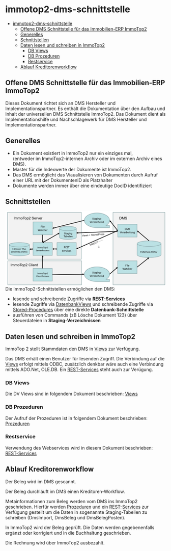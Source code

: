 # immotop2-dms-schnittstelle

- [immotop2-dms-schnittstelle](#immotop2-dms-schnittstelle)
  - [Offene DMS Schnittstelle für das Immobilien-ERP ImmoTop2](#offene-dms-schnittstelle-für-das-immobilien-erp-immotop2)
  - [Generelles](#generelles)
  - [Schnittstellen](#schnittstellen)
  - [Daten lesen und schreiben in ImmoTop2](#daten-lesen-und-schreiben-in-immotop2)
    - [DB Views](#db-views)
    - [DB Prozeduren](#db-prozeduren)
    - [Restservice](#restservice)
  - [Ablauf Kreditorenworkflow](#ablauf-kreditorenworkflow)

## Offene DMS Schnittstelle für das Immobilien-ERP ImmoTop2

Dieses Dokument richtet sich an DMS Hersteller und Implementationspartner. Es enthält die Dokumentation über den Aufbau und Inhalt der universellen DMS Schnittstelle ImmoTop2. Das Dokument dient als Implementationshilfe und Nachschlagewerk für DMS Hersteller und Implementationspartner.

## Generelles
-	Ein Dokument existiert in ImmoTop2 nur ein einziges mal,</br>(entweder im ImmoTop2-internen Archiv oder im externen Archiv eines DMS).
-	Master für die Indexwerte der Dokumente ist ImmoTop2.
-	Das DMS ermöglicht das Viaualisieren von Dokumenten durch Aufruf einer URL mit der DokumentenID als Platzhalter
-	Dokumente werden immer über eine eindeutige DocID identifiziert

## Schnittstellen

<img src="./_images/Uebersicht.jpg" alt="Übersicht" style="float:left; margin-right:10px;" />

Die ImmoTop2-Schnittstellen ermöglichen den DMS:
- lesende und schreibende Zugriffe via <b>[REST-Services](RestService.md)</b>
- lesende Zugriffe via [DatenbankViews](UebersichtViews.md) und schreibende Zugriffe via [Stored-Procedures](EinsatzProzeduren.md) über eine direkte <b>Datenbank-Schnittstelle</b> 
- ausführen von Commands (zB Lösche Dokument 123) über Steuerdateien in <b>Staging-Verzeichnissen</b>

## Daten lesen und schreiben in ImmoTop2

ImmoTop 2 stellt Stammdaten den DMS in [Views](UebersichtViews.md) zur Verfügung.

Das DMS erhält einen Benutzer für lesenden Zugriff. Die Verbindung auf die [Views](UebersichtViews.md) erfolgt mittels ODBC, zusätzlich denkbar wäre auch eine Verbindung mittels ADO.Net, OLE.DB. Ein [REST-Services](RestService.md) steht auch zur Verügung.

### DB Views

Die DV Views sind in folgendem Dokument beschrieben: [Views](UebersichtViews.md)

### DB Prozeduren

Der Aufruf der Prozeduren ist in folgendem Dokument beschrieben: [Prozeduren](EinsatzProzeduren.md)

### Restservice

Verwendung des Webservices wird in diesem Dokument beschrieben: [REST-Services](RestService.md)

## Ablauf Kreditorenworkflow

Der Beleg wird im DMS gescannt.

Der Beleg durchläuft im DMS einen Kreditoren-Workflow.

Metainformationen zum Beleg werden vom DMS ins ImmoTop2 geschrieben. Hierfür werden [Prozeduren](EinsatzProzeduren.md) und ein [REST-Services](RestService.md) zur Verfügung gestellt um die Daten in sogenannte Staging-Tabellen zu schreiben (DmsImport, DmsBeleg und DmsBelegPosten).

In ImmoTop2 wird der Beleg geprüft. Die Daten werden gegebenenfalls ergänzt oder korrigiert und in die Buchhaltung geschrieben.

Die Rechnung wird über ImmoTop2 ausbezahlt.
